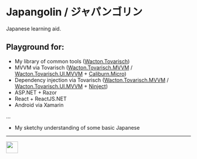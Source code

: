 # Japangolin / ジャパンゴリン
Japanese learning aid.

## Playground for:
- My library of common tools ([Wacton.Tovarisch](https://gitlab.com/Wacton/Tovarisch))
- MVVM via Tovarisch ([Wacton.Tovarisch.MVVM](https://gitlab.com/Wacton/Tovarisch/tree/master/Tovarisch/MVVM) / [Wacton.Tovarisch.UI.MVVM](https://gitlab.com/Wacton/Tovarisch/tree/master/Tovarisch.UI/MVVM) + [Caliburn.Micro](http://caliburnmicro.com/))
- Dependency injection via Tovarisch ([Wacton.Tovarisch.MVVM](https://gitlab.com/Wacton/Tovarisch/tree/master/Tovarisch/MVVM) / [Wacton.Tovarisch.UI.MVVM](https://gitlab.com/Wacton/Tovarisch/tree/master/Tovarisch.UI/MVVM) + [Ninject](http://www.ninject.org/))
- ASP.NET + Razor
- React + ReactJS.NET
- Android via Xamarin

...

- My sketchy understanding of some basic Japanese

---

<img src="https://gitlab.com/Wacton/Japangolin/raw/master/Japangolin.Romaji.UI/Resources/Japangolin.png" width="32" height="32">